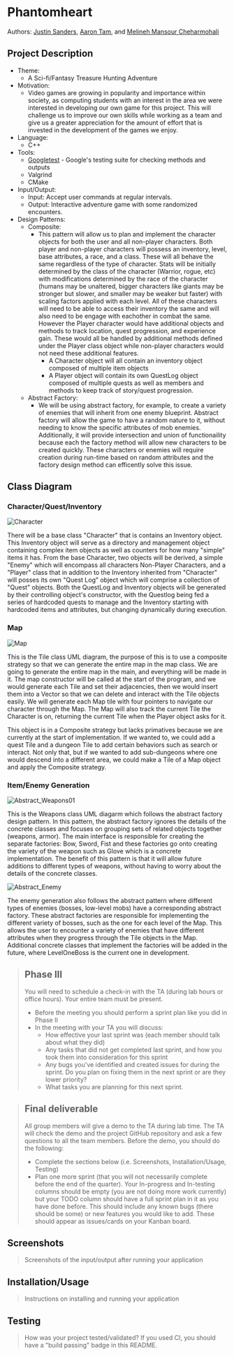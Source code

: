 
# Phantomheart
 
  Authors: [Justin Sanders](https://github.com/RiotRaider), [Aaron Tam](https://github.com/Homestuck126), and [Melineh Mansour Cheharmohali](https://github.com/melineh025)

## Project Description
  * Theme:
    * A Sci-fi/Fantasy Treasure Hunting Adventure
  * Motivation:
    * Video games are growing in popularity and importance within society, as computing students with an interest in the area we were interested in developing our own game for this project. This will challenge us to improve our own skills while working as a team and give us a greater appreciation for the amount of effort that is invested in the development of the games we enjoy. 
  * Language:
    * C++ 
  * Tools:
    * [Googletest](https://github.com/google/googletest) - Google's testing suite for checking methods and outputs
    * Valgrind
    * CMake
  * Input/Output:
    * Input: Accept user commands at regular intervals.
    * Output: Interactive adventure game with some randomized encounters.
  * Design Patterns:
    * Composite:
       * This pattern will allow us to plan and implement the character objects for both the user and all non-player characters. Both player and non-player characters will possess an inventory, level, base attributes, a race, and a class. These will all behave the same regardless of the type of character. Stats will be initially determined by the class of the character (Warrior, rogue, etc) with modifications determined by the race of the character (humans may be unaltered, bigger characters like giants may be stronger but slower, and smaller may be weaker but faster) with scaling factors applied with each level. All of these characters will need to be able to access their inventory the same and will also need to be engage with eachother in combat the same. However the Player character would have additional objects and methods to track location, quest progression, and experience gain. These would all be handled by additional methods defined under the Player class object while non-player characters would not need these additional features.
         * A Character object will all contain an inventory object composed of multiple item objects
         * A Player object will contain its own QuestLog object composed of multiple quests as well as members and methods to keep track of story/quest progression.
    * Abstract Factory: 
      * We will be using abstract factory, for example, to create a variety of enemies that will inherit from one enemy blueprint. Abstract factory will allow the game to have a random nature to it, without needing to know the specific  attributes of mob enemies. Additionally, it will provide intersection and union of functionaility because each the factory method will allow new characters to be created quickly. These characters or enemies will require creation during run-time based on random attributes and the factory design method can efficently solve this issue. 
## Class Diagram
 
### Character/Quest/Inventory
![Character](https://user-images.githubusercontent.com/81594784/117518253-e55a9f80-af53-11eb-9543-02b3092c6391.jpg)



 There will be a base class "Character" that is contains an Inventory object. This Inventory object will serve as a directory and management object containing complex item objects as well as counters for how many "simple" items it has. From the base Character, two objects will be derived, a simple "Enemy" which will encompass all characters Non-Player Characters, and a "Player" class that in addition to the Inventory inherited from "Character" will posses its own "Quest Log" object which will comprise a collection of "Quest" objects. Both the QuestLog and Inventory objects will be generated by their controlling object's constructor, with the Questlog being fed a series of hardcoded quests to manage and the Inventory starting with hardcoded items and attributes, but changing dynamically during execution.

### Map
![Map](https://user-images.githubusercontent.com/60371257/117520309-6ae24d80-af5c-11eb-9b38-e9d65944976a.png)

This is the Tile class UML diagram, the purpose of this is to use a composite strategy so that we can generate the entire map in the map class. We are going to generate the entire map in the main, and everything will be made in it. The map constructor will be called at the start of the program, and we would generate each Tile and set their adjacencies, then we would insert them into a Vector so that we can delete and interact with the Tile objects easily. We will generate each Map tile with four pointers to navigate our character through the Map. The Map will also track the current Tile the Character is on, returning the current Tile when the Player object asks for it. 

This object is in a Composite strategy but lacks primatives because we are currently at the start of implementation. If we wanted to, we could add a quest Tile and a dungeon Tile to add certain behaviors such as search or interact. Not only that, but if we wanted to add sub-dungeons where one would descend into a different area, we could make a Tile of a Map object and apply the Composite strategy. 

### Item/Enemy Generation
 ![Abstract_Weapons01](https://user-images.githubusercontent.com/81594784/117348793-7e5bbe80-ae5f-11eb-8d5f-2c3ef2a7739e.jpg)
 
This is the Weapons class UML diagarm which follows the abstract factory design pattern. In this pattern, the abstract factory ignores the details of the concrete classes and focuses on grouping sets of related objects together (weapons, armor). The main interface is responsible for creating the separate factories: Bow, Sword, Fist and these
factories go onto creating the variety of the weapon such as Glove which is a concrete implementation. The benefit of this pattern is that it will allow future additions to different types of weapons, without having to worry about the details of the concrete classes.

![Abstract_Enemy](https://user-images.githubusercontent.com/74107543/117526236-a1c65c80-af78-11eb-8caa-9f771b068851.png)

The enemy generation also follows the abstract pattern where different types of enemies (bosses, low-level mobs) have a corresponding abstract factory. These abstract factories are responsible for implementing the different variety of bosses, such as the one for each level of the Map. This allows the user to encounter a variety of enemies that have different attributes when they progress through the Tile objects in the Map. Additional concrete classes that implement the factories will be added in the future, where LevelOneBoss is the current one in development. 


> ## Phase III
 > You will need to schedule a check-in with the TA (during lab hours or office hours). Your entire team must be present. 
 > * Before the meeting you should perform a sprint plan like you did in Phase II
 > * In the meeting with your TA you will discuss: 
 >   - How effective your last sprint was (each member should talk about what they did)
 >   - Any tasks that did not get completed last sprint, and how you took them into consideration for this sprint
 >   - Any bugs you've identified and created issues for during the sprint. Do you plan on fixing them in the next sprint or are they lower priority?
 >   - What tasks you are planning for this next sprint.

 > ## Final deliverable
 > All group members will give a demo to the TA during lab time. The TA will check the demo and the project GitHub repository and ask a few questions to all the team members. 
 > Before the demo, you should do the following:
 > * Complete the sections below (i.e. Screenshots, Installation/Usage, Testing)
 > * Plan one more sprint (that you will not necessarily complete before the end of the quarter). Your In-progress and In-testing columns should be empty (you are not doing more work currently) but your TODO column should have a full sprint plan in it as you have done before. This should include any known bugs (there should be some) or new features you would like to add. These should appear as issues/cards on your Kanban board. 
 
 ## Screenshots
 > Screenshots of the input/output after running your application
 ## Installation/Usage
 > Instructions on installing and running your application
 ## Testing
 > How was your project tested/validated? If you used CI, you should have a "build passing" badge in this README.
 
